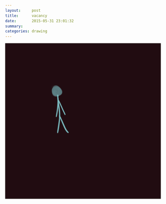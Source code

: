 ```yaml
---
layout:     post
title:      vacancy
date:       2015-05-31 23:01:32
summary:    
categories: drawing
---
```

![vacancy](/images/blog/vacancy.png "vacancy")